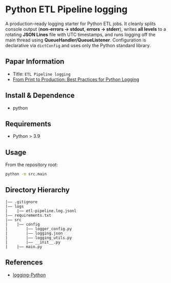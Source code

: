 Python ETL Pipeline logging
===
A production-ready logging starter for Python ETL jobs. It cleanly splits console output (**non-errors → stdout**, **errors → stderr**), writes **all levels** to a rotating **JSON Lines** file with UTC timestamps, and runs logging off the main thread using **QueueHandler/QueueListener**. Configuration is declarative via `dictConfig` and uses only the Python standard library.


## Papar Information
- Title:  `ETL Pipeline logging`
- [From Print to Production: Best Practices for Python Logging](https://medium.com/@aliakbarhosseinzadeh/from-print-to-production-best-practices-for-python-logging-c4e8de2fa665)

## Install & Dependence
- python

## Requirements
- Python > 3.9

## Usage
From the repository root:
```bash
python -m src.main
```

## Directory Hierarchy
```
|—— .gitignore
|—— logs
|    |—— etl-pipeline.log.jsonl
|—— requirements.txt
|—— src
|    |—— config
|        |—— logger_config.py
|        |—— logging.json
|        |—— logging_utils.py
|        |—— __init__.py
|    |—— main.py
```


## References
- [logging-Python](https://docs.python.org/3/library/logging.html)
  

